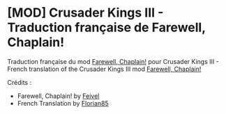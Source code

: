 # [MOD] Crusader Kings III - Traduction française de Farewell, Chaplain!

Traduction française du mod [Farewell, Chaplain!](https://steamcommunity.com/sharedfiles/filedetails/?id=2453009990) pour Crusader Kings III - French translation of the Crusader Kings III mod [Farewell, Chaplain!](https://steamcommunity.com/sharedfiles/filedetails/?id=2453009990)

Crédits :
* Farewell, Chaplain! by [Feivel](https://steamcommunity.com/sharedfiles/filedetails/?id=2453009990)
* French Translation by [Florian85](https://github.com/FlorianV85)
